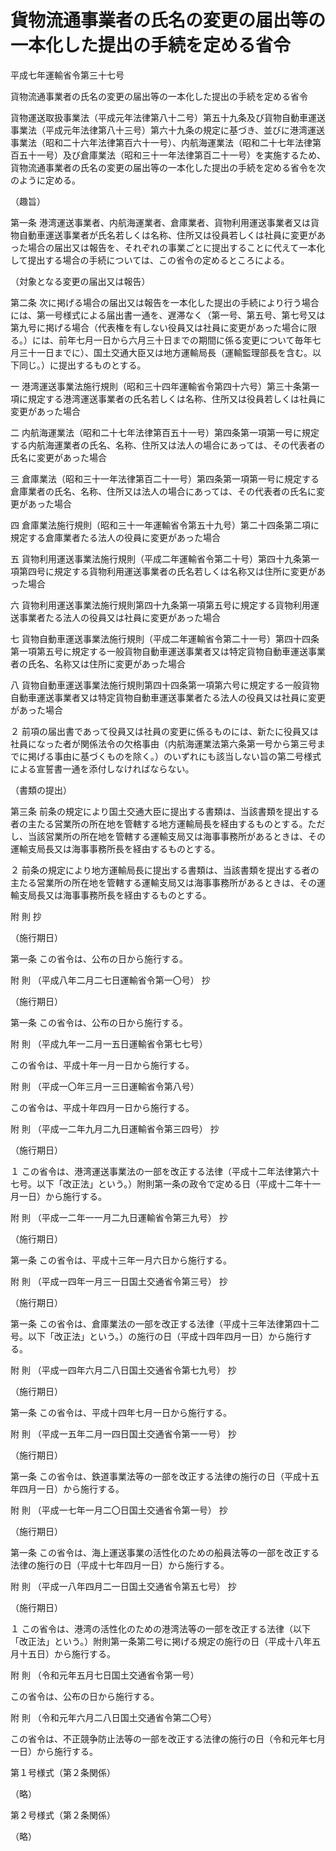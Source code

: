 # 貨物流通事業者の氏名の変更の届出等の一本化した提出の手続を定める省令

平成七年運輸省令第三十七号

貨物流通事業者の氏名の変更の届出等の一本化した提出の手続を定める省令

貨物運送取扱事業法（平成元年法律第八十二号）第五十九条及び貨物自動車運送事業法（平成元年法律第八十三号）第六十九条の規定に基づき、並びに港湾運送事業法（昭和二十六年法律第百六十一号）、内航海運業法（昭和二十七年法律第百五十一号）及び倉庫業法（昭和三十一年法律第百二十一号）を実施するため、貨物流通事業者の氏名の変更の届出等の一本化した提出の手続を定める省令を次のように定める。

（趣旨）

第一条 港湾運送事業者、内航海運業者、倉庫業者、貨物利用運送事業者又は貨物自動車運送事業者が氏名若しくは名称、住所又は役員若しくは社員に変更があった場合の届出又は報告を、それぞれの事業ごとに提出することに代えて一本化して提出する場合の手続については、この省令の定めるところによる。

（対象となる変更の届出又は報告）

第二条 次に掲げる場合の届出又は報告を一本化した提出の手続により行う場合には、第一号様式による届出書一通を、遅滞なく（第一号、第五号、第七号又は第九号に掲げる場合（代表権を有しない役員又は社員に変更があった場合に限る。）には、前年七月一日から六月三十日までの期間に係る変更について毎年七月三十一日までに）、国土交通大臣又は地方運輸局長（運輸監理部長を含む。以下同じ。）に提出するものとする。

一 港湾運送事業法施行規則（昭和三十四年運輸省令第四十六号）第三十条第一項に規定する港湾運送事業者の氏名若しくは名称、住所又は役員若しくは社員に変更があった場合

二 内航海運業法（昭和二十七年法律第百五十一号）第四条第一項第一号に規定する内航海運業者の氏名、名称、住所又は法人の場合にあっては、その代表者の氏名に変更があった場合

三 倉庫業法（昭和三十一年法律第百二十一号）第四条第一項第一号に規定する倉庫業者の氏名、名称、住所又は法人の場合にあっては、その代表者の氏名に変更があった場合

四 倉庫業法施行規則（昭和三十一年運輸省令第五十九号）第二十四条第二項に規定する倉庫業者たる法人の役員に変更があった場合

五 貨物利用運送事業法施行規則（平成二年運輸省令第二十号）第四十九条第一項第四号に規定する貨物利用運送事業者の氏名若しくは名称又は住所に変更があった場合

六 貨物利用運送事業法施行規則第四十九条第一項第五号に規定する貨物利用運送事業者たる法人の役員又は社員に変更があった場合

七 貨物自動車運送事業法施行規則（平成二年運輸省令第二十一号）第四十四条第一項第五号に規定する一般貨物自動車運送事業者又は特定貨物自動車運送事業者の氏名、名称又は住所に変更があった場合

八 貨物自動車運送事業法施行規則第四十四条第一項第六号に規定する一般貨物自動車運送事業者又は特定貨物自動車運送事業者たる法人の役員又は社員に変更があった場合

２ 前項の届出書であって役員又は社員の変更に係るものには、新たに役員又は社員になった者が関係法令の欠格事由（内航海運業法第六条第一号から第三号までに掲げる事由に基づくものを除く。）のいずれにも該当しない旨の第二号様式による宣誓書一通を添付しなければならない。

（書類の提出）

第三条 前条の規定により国土交通大臣に提出する書類は、当該書類を提出する者の主たる営業所の所在地を管轄する地方運輸局長を経由するものとする。ただし、当該営業所の所在地を管轄する運輸支局又は海事事務所があるときは、その運輸支局長又は海事事務所長を経由するものとする。

２ 前条の規定により地方運輸局長に提出する書類は、当該書類を提出する者の主たる営業所の所在地を管轄する運輸支局又は海事事務所があるときは、その運輸支局長又は海事事務所長を経由するものとする。

附 則 抄

（施行期日）

第一条 この省令は、公布の日から施行する。

附 則 （平成八年二月二七日運輸省令第一〇号） 抄

（施行期日）

第一条 この省令は、公布の日から施行する。

附 則 （平成九年一二月一五日運輸省令第七七号）

この省令は、平成十年一月一日から施行する。

附 則 （平成一〇年三月一三日運輸省令第八号）

この省令は、平成十年四月一日から施行する。

附 則 （平成一二年九月二九日運輸省令第三四号） 抄

（施行期日）

１ この省令は、港湾運送事業法の一部を改正する法律（平成十二年法律第六十七号。以下「改正法」という。）附則第一条の政令で定める日（平成十二年十一月一日）から施行する。

附 則 （平成一二年一一月二九日運輸省令第三九号） 抄

（施行期日）

第一条 この省令は、平成十三年一月六日から施行する。

附 則 （平成一四年一月三一日国土交通省令第三号） 抄

（施行期日）

第一条 この省令は、倉庫業法の一部を改正する法律（平成十三年法律第四十二号。以下「改正法」という。）の施行の日（平成十四年四月一日）から施行する。

附 則 （平成一四年六月二八日国土交通省令第七九号） 抄

（施行期日）

第一条 この省令は、平成十四年七月一日から施行する。

附 則 （平成一五年二月一四日国土交通省令第一一号） 抄

（施行期日）

第一条 この省令は、鉄道事業法等の一部を改正する法律の施行の日（平成十五年四月一日）から施行する。

附 則 （平成一七年一月二〇日国土交通省令第一号） 抄

（施行期日）

第一条 この省令は、海上運送事業の活性化のための船員法等の一部を改正する法律の施行の日（平成十七年四月一日）から施行する。

附 則 （平成一八年四月二一日国土交通省令第五七号） 抄

（施行期日）

１ この省令は、港湾の活性化のための港湾法等の一部を改正する法律（以下「改正法」という。）附則第一条第二号に掲げる規定の施行の日（平成十八年五月十五日）から施行する。

附 則 （令和元年五月七日国土交通省令第一号）

この省令は、公布の日から施行する。

附 則 （令和元年六月二八日国土交通省令第二〇号）

この省令は、不正競争防止法等の一部を改正する法律の施行の日（令和元年七月一日）から施行する。

第１号様式（第２条関係）

（略）

第２号様式（第２条関係）

（略）
